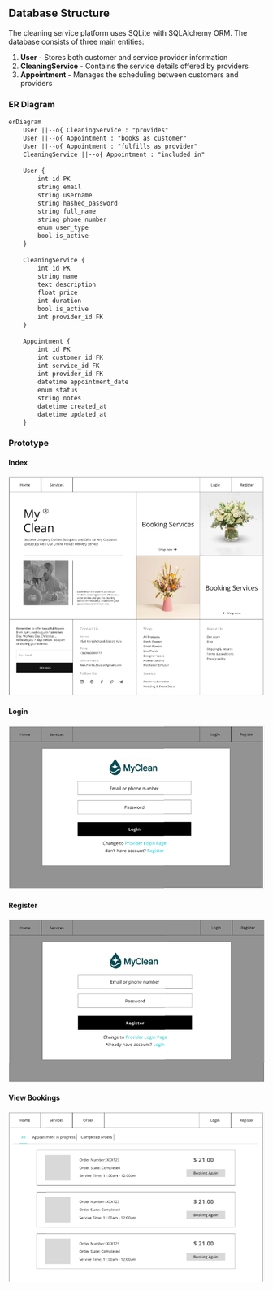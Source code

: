 
## Database Structure

The cleaning service platform uses SQLite with SQLAlchemy ORM. The database consists of three main entities:

1. **User** - Stores both customer and service provider information
2. **CleaningService** - Contains the service details offered by providers
3. **Appointment** - Manages the scheduling between customers and providers

### ER Diagram

```mermaid
erDiagram
    User ||--o{ CleaningService : "provides"
    User ||--o{ Appointment : "books as customer"
    User ||--o{ Appointment : "fulfills as provider"
    CleaningService ||--o{ Appointment : "included in"
    
    User {
        int id PK
        string email
        string username
        string hashed_password
        string full_name
        string phone_number
        enum user_type
        bool is_active
    }
    
    CleaningService {
        int id PK
        string name
        text description
        float price
        int duration
        bool is_active
        int provider_id FK
    }
    
    Appointment {
        int id PK
        int customer_id FK
        int service_id FK
        int provider_id FK
        datetime appointment_date
        enum status
        string notes
        datetime created_at
        datetime updated_at
    }
```


### Prototype

#### Index
![Index Design](images/indexDesign.png)

#### Login
![Login Page](images/Login.png)

#### Register
![Register Page](images/Register.png)

#### View Bookings
![View Bookings](images/ViewAssignedBooking.png)